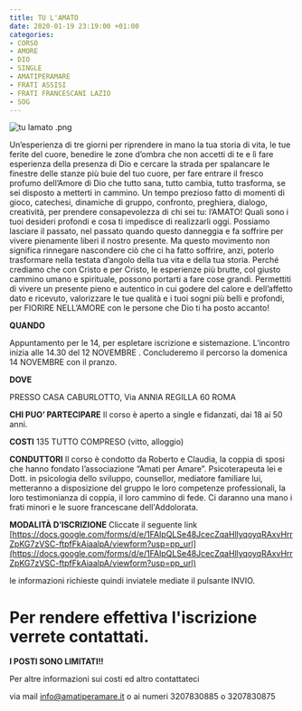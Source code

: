 ```yaml
---
title: TU L'AMATO
date: 2020-01-19 23:19:00 +01:00
categories:
- CORSO
- AMORE
- DIO
- SINGLE
- AMATIPERAMARE
- FRATI ASSISI
- FRATI FRANCESCANI LAZIO
- SOG
---
```


![tu lamato .png](/uploads/tu%20lamato%20.png)

Un’esperienza di tre giorni per riprendere in mano la tua storia di vita, le tue ferite del cuore, benedire le zone d’ombra che non accetti di te e lì fare esperienza della presenza di Dio e cercare la strada per spalancare le finestre delle stanze più buie del tuo cuore, per fare entrare il fresco profumo dell’Amore di Dio che tutto sana, tutto cambia, tutto trasforma, se sei disposto a metterti in cammino. Un tempo prezioso fatto di momenti di gioco, catechesi, dinamiche di gruppo, confronto, preghiera, dialogo, creatività, per prendere consapevolezza di chi sei tu: l’AMATO! Quali sono i tuoi desideri profondi e cosa ti impedisce di realizzarli oggi. Possiamo lasciare il passato, nel passato quando questo danneggia e fa soffrire per vivere pienamente liberi il nostro presente. Ma questo movimento non significa rinnegare nascondere ciò che ci ha fatto soffrire, anzi, poterlo trasformare nella testata d’angolo della tua vita e della tua storia. Perché crediamo che con Cristo e per Cristo, le esperienze più brutte, col giusto cammino umano e spirituale, possono portarti a fare cose grandi. Permettiti di vivere un presente pieno e autentico in cui godere del calore e dell’affetto dato e ricevuto, valorizzare le tue qualità e i tuoi sogni più belli e profondi, per FIORIRE NELL’AMORE con le persone che Dio ti ha posto accanto!

**QUANDO**

Appuntamento per le 14, per espletare iscrizione e sistemazione. L’incontro inizia alle 14.30 del 12 NOVEMBRE . Concluderemo il percorso la domenica 14 NOVEMBRE con il pranzo.

**DOVE**

PRESSO CASA CABURLOTTO, Via ANNIA REGILLA 60 ROMA

**CHI PUO’ PARTECIPARE** Il corso è aperto a single e fidanzati, dai 18 ai 50 anni.

**COSTI** 135 TUTTO COMPRESO (vitto, alloggio)

**CONDUTTORI** Il corso è condotto da Roberto e Claudia, la coppia di sposi che hanno fondato l’associazione “Amati per Amare”. Psicoterapeuta lei e Dott. in psicologia dello sviluppo, counsellor, mediatore familiare lui, metteranno a disposizione del gruppo le loro competenze professionali, la loro testimonianza di coppia, il loro cammino di fede. Ci daranno una mano i frati minori e le suore francescane dell'Addolorata.

**MODALITÀ D’ISCRIZIONE** Cliccate il seguente link [https://docs.google.com/forms/d/e/1FAIpQLSe48JcecZqaHllyqoyqRAxvHrrZpKG7zVSC-ftpfFkAiaalpA/viewform?usp=pp_url](https://docs.google.com/forms/d/e/1FAIpQLSe48JcecZqaHllyqoyqRAxvHrrZpKG7zVSC-ftpfFkAiaalpA/viewform?usp=pp_url)

le informazioni richieste quindi inviatele mediate il pulsante INVIO.

# **Per rendere effettiva l'iscrizione verrete contattati.**

**I POSTI SONO LIMITATI!!**

Per altre informazioni sui costi ed altro contattateci

via mail info@amatiperamare.it o ai numeri 3207830885 o 3207830875